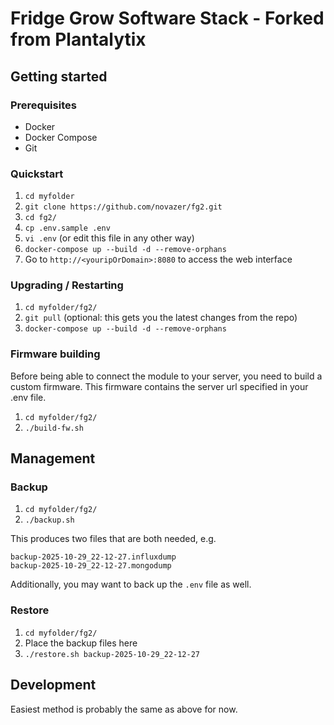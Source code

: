 # Fridge Grow Software Stack - Forked from Plantalytix

## Getting started

### Prerequisites
- Docker
- Docker Compose
- Git

### Quickstart
1. `cd myfolder`
1. `git clone https://github.com/novazer/fg2.git`
1. `cd fg2/`
1. `cp .env.sample .env`
1. `vi .env` (or edit this file in any other way) 
1. `docker-compose up --build -d --remove-orphans`
1. Go to `http://<youripOrDomain>:8080` to access the web interface

### Upgrading / Restarting
1. `cd myfolder/fg2/`
1. `git pull` (optional: this gets you the latest changes from the repo)
1. `docker-compose up --build -d --remove-orphans` 

### Firmware building
Before being able to connect the module to your server, you need to build a custom firmware. This firmware contains the 
server url specified in your .env file.
1. `cd myfolder/fg2/`
1. `./build-fw.sh`

## Management

### Backup
1. `cd myfolder/fg2/`
2. `./backup.sh`

This produces two files that are both needed, e.g.
```
backup-2025-10-29_22-12-27.influxdump
backup-2025-10-29_22-12-27.mongodump
```

Additionally, you may want to back up the `.env` file as well.

### Restore
1. `cd myfolder/fg2/`
2. Place the backup files here
2. `./restore.sh backup-2025-10-29_22-12-27`

## Development

Easiest method is probably the same as above for now.